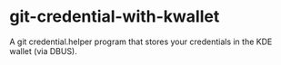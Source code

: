 # git-credential-with-kwallet
A git credential.helper program that stores your credentials in the KDE wallet (via DBUS).
